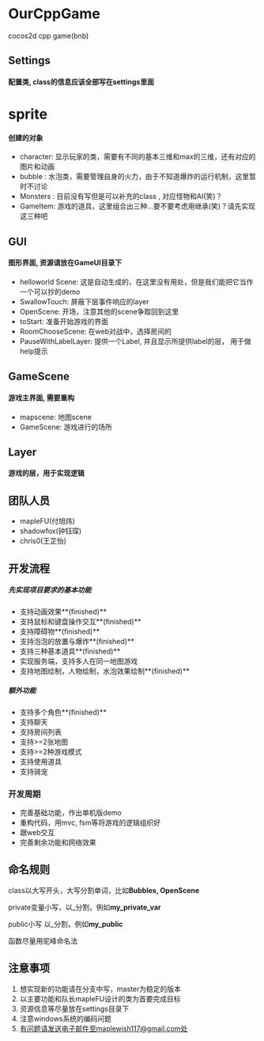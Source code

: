 # OurCppGame
cocos2d cpp game(bnb)

## Settings

#### 配置类, class的信息应该全部写在settings里面

# sprite

#### 创建的对象

- character: 显示玩家的类，需要有不同的基本三维和max的三维，还有对应的图片和动画
- bubble : 水泡类，需要管理自身的火力，由于不知道爆炸的运行机制，这里暂时不讨论
- Monsters : 目前没有写但是可以补充的class , 对应怪物和AI(笑)？
- GameItem: 游戏的道具，这里组合出三种...要不要考虑用继承(笑)？请先实现这三种吧

## GUI

#### 图形界面, 资源请放在GameUI目录下

- helloworld Scene: 这是自动生成的，在这里没有用处，但是我们能把它当作一个可以抄的demo
- SwallowTouch: 屏蔽下层事件响应的layer
- OpenScene: 开场，注意其他的scene争取回到这里
- toStart: 准备开始游戏的界面
- RoomChooseScene: 在web对战中，选择房间的
- PauseWithLabelLayer: 提供一个Label, 并且显示所提供label的层， 用于做help提示

## GameScene

#### 游戏主界面, 需要重构

- mapscene: 地图scene
- GameScene: 游戏进行的场所

## Layer

#### 游戏的层，用于实现逻辑

## 团队人员

* mapleFU(付旭炜)
* shadowfox(钟钰琛)
* chris0(王芷怡)

## 开发流程

##### 先实现项目要求的基本功能

* 支持动画效果**(finished)**
* 支持鼠标和键盘操作交互**(finished)**
* 支持障碍物**(finished)**
* 支持泡泡的放置与爆炸**(finished)**
* 支持三种基本道具**(finished)**
* 实现服务端，支持多人在同一地图游戏
* 支持地图绘制，人物绘制，水泡效果绘制**(finished)**

##### 额外功能

* 支持多个角色**(finished)**
* 支持聊天
* 支持房间列表
* 支持>=2张地图
* 支持>=2种游戏模式
* 支持使用道具
* 支持骑宠


### 开发周期

* 完善基础功能，作出单机版demo
* 重构代码，用mvc, fsm等将游戏的逻辑组织好
* 跟web交互
* 完善剩余功能和网络效果


## 命名规则

class以大写开头，大写分割单词，比如**Bubbles, OpenScene**

private变量小写，以_分割，例如**my_private_var**

public小写 以_分割，例如**my_public**

函数尽量用驼峰命名法

## 注意事项

1. 想实现新的功能请在分支中写，master为稳定的版本
2. 以主要功能和队长mapleFU设计的类为首要完成目标
3. 资源信息等尽量放在settings目录下
4. 注意windows系统的编码问题
5. 有问题请发送电子邮件至maplewish117@gmail.com处

